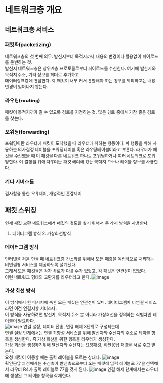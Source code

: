# 네트워크층 개요

## 네트워크층 서비스

### 패킷화(packetizing)
네트워크층의 첫 번째 의무. 발신지부터 목적지까지 내용의 변경이나 활용없이 페이로드를 운반하는 것.<br>
발신지 네트워크층은 상위계층 프로토콜로부터 페이로드를 수신한다. 여기에 발신지와 목적지 주소, 기타 정보를 헤더로 추가하고 <br>
데이터링크층에 전달한다. 이 패킷이 너무 커서 분할해야 하는 경우를 제외하고는 내용 변경이 일어나지 않는다.<br>

### 라우팅(routing) 
패킷이 목적지까지 갈 수 있도록 경로를 지정하는 것. 많은 경로 중에서 가장 좋은 경로를 찾는다.

### 포워딩(forwarding)
포워딩이란 라우터에 패킷이 도착했을 때 라우터가 취하는 행동이다. 이 행동을 위해 사용하는 의사결정 테이블을 포워딩테이블 혹은 라우팅테이블이라고 부른다. 라우터가 패킷을 수신했을 때 이 패킷을 다른 네트워크 하나로 포워딩하거나 여러 네트워크로 포워딩한다. 이 결정을 위해 라우터는 패킷 헤더에 있는 목적지 주소나 레이블 정보를 사용한다.

### 기타 서비스들
검사합을 통한 오류제어, 개념적인 혼잡제어

## 패킷 스위칭
현재 패킷 교환 네트워크에서 패킷의 경로를 찾기 위해서 두 가지 방식을 사용한다.<br>
1. 데이터그램 방식 2. 가상회선방식 <br>
### 데이터그램 방식
인터넷을 처음 만들 때 네트워크층 간소화를 위해서 모든 패킷을 독립적으로 처리하는 비연결형 서비스를 제공하도록 설계됐다.<br>
그래서 모든 패킷들은 각자 경로가 다를 수가 있었고, 각 패킷은 연관성이 없었다.<br>
이런 네트워크 형태의 교환기를 라우터라고 한다. 
![image](https://user-images.githubusercontent.com/38284141/51151847-aea67a00-18af-11e9-991d-36fef3bf8a24.png)

### 가상 회선 방식
이 방식에서 한 메시지에 속한 모든 패킷은 연관성이 있다. 데이터그램이 비연결 서비스라면 이건 연결지향 서비스다.<br>
이 방식을 사용하려면 발신지, 목적지 주소 뿐 아니라 가상회선을 정의하는 식별자인 레이블이 필요하다.<br>
![image](https://user-images.githubusercontent.com/38284141/51153169-76546b00-18b2-11e9-81b2-f2c3de33e8f1.png)
연결 설정, 데이터 전송, 연결 해제 3단계로 구성되는데 <br>
연결 설정 단계에서는 연결 지향성 서비스를 위해 발신자와 수신자의 주소로 테이블 항목을 생성한다. 즉 가상 회선을 위한 항목을 라우터가 생성한다.<br>
가상 회선을 생성하기위해 발신자와 수신자는 요청패킷, 확인응답 패킷을 서로 주고 받는다.<br>
요청 패킷이 이동할 때는 출력 레이블을 모르는 상태다.
![image](https://user-images.githubusercontent.com/38284141/51153214-a996fa00-18b2-11e9-9b0c-37abcf792605.png)
<br>
확인응답 과정에서는 수신측이 발신측으로부터 오는 패킷에 입력 레이블로 77을 선택해서 라우터 R4가 출력 레이블로 77을 갖게 된다.
![image](https://user-images.githubusercontent.com/38284141/51153463-a6e8d480-18b3-11e9-96df-5791600894e5.png)
연결 해제 단계에서는 라우터에 생성된 그 테이블 항목을 삭제한다.<br>

